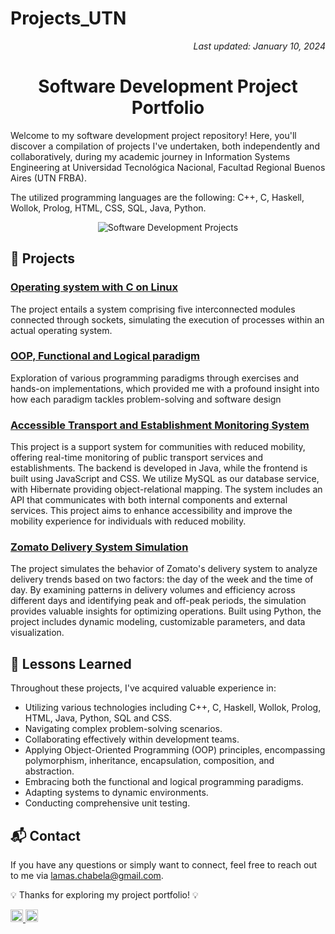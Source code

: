 # Projects_UTN
<!-- Last Updated Note -->
<p align="right">
    <em>Last updated: January 10, 2024</em>
</p>

<!-- Header -->
<h1 align="center">Software Development Project Portfolio</h1>

<p>
   Welcome to my software development project repository! Here, you'll discover a compilation of projects I've undertaken, both independently and collaboratively, during my academic journey in Information Systems Engineering at Universidad Tecnológica Nacional, Facultad Regional Buenos Aires (UTN FRBA).
</p>
<p>The utilized programming languages are the following: C++, C, Haskell, Wollok, Prolog, HTML, CSS, SQL, Java, Python.</p>

<!-- Visual Representation -->
<p align="center">
    <img src="https://d3n0h9tb65y8q.cloudfront.net/public_assets/assets/000/003/452/original/System_Engineer.png?1655390520" alt="Software Development Projects">

</p>

## 🚀 Projects

### <a href="https://github.com/ChabelaLamas/Projects_UTN/tree/main/2023/Sistemas%20Operativos">Operating system with C on Linux<a>
The project entails a system comprising five interconnected modules connected through sockets, simulating the execution of processes within an actual operating system.

### <a href="https://github.com/ChabelaLamas/Projects_UTN/tree/main/2022/Paradigmas%20de%20Programacion">OOP, Functional and Logical paradigm<a>
Exploration of various programming paradigms through exercises and hands-on implementations, which provided me with a profound insight into how each paradigm tackles problem-solving and software design

### <a href="https://github.com/ChabelaLamas/Projects_UTN/tree/main/2023/Dise%C3%B1o%20de%20Sistemas">Accessible Transport and Establishment Monitoring System<a>
This project is a support system for communities with reduced mobility, offering real-time monitoring of public transport services and establishments. The backend is developed in Java, while the frontend is built using JavaScript and CSS. We utilize MySQL as our database service, with Hibernate providing object-relational mapping. The system includes an API that communicates with both internal components and external services. This project aims to enhance accessibility and improve the mobility experience for individuals with reduced mobility.

### <a href="https://github.com/ChabelaLamas/Projects_UTN/tree/main/2024/Simulaci%C3%B3n">Zomato Delivery System Simulation<a>
The project simulates the behavior of Zomato's delivery system to analyze delivery trends based on two factors: the day of the week and the time of day. By examining patterns in delivery volumes and efficiency across different days and identifying peak and off-peak periods, the simulation provides valuable insights for optimizing operations. Built using Python, the project includes dynamic modeling, customizable parameters, and data visualization.

## 🧠 Lessons Learned

Throughout these projects, I've acquired valuable experience in:

- Utilizing various technologies including C++, C, Haskell, Wollok, Prolog, HTML, Java, Python, SQL and CSS.
- Navigating complex problem-solving scenarios.
- Collaborating effectively within development teams.
- Applying Object-Oriented Programming (OOP) principles, encompassing polymorphism, inheritance, encapsulation, composition, and abstraction.
- Embracing both the functional and logical programming paradigms.
- Adapting systems to dynamic environments.
- Conducting comprehensive unit testing.

## 📬 Contact

If you have any questions or simply want to connect, feel free to reach out to me via lamas.chabela@gmail.com.

:bulb: Thanks for exploring my project portfolio! :bulb:

<a href="https://www.linkedin.com/in/chabela-maría-lamas-0801b828b">
  <img src="https://www.linkedin.com/favicon.ico" width="20" height="20" alt="LinkedIn Icon">
</a>
<a href="mailto:lamas.chabela@gmail.com">
  <img src="https://cdn-icons-png.flaticon.com/256/281/281769.png" width="20" height="20" alt="Email Icon">

</a>



